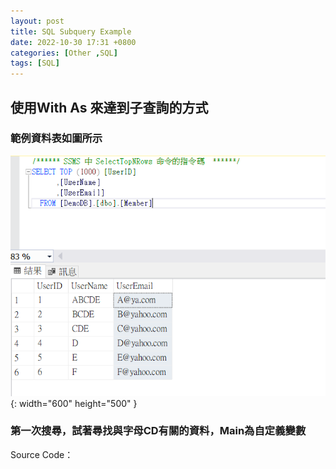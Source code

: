 ```yaml
---
layout: post
title: SQL Subquery Example
date: 2022-10-30 17:31 +0800
categories: [Other ,SQL]
tags: [SQL]
---
```

## 使用With As 來達到子查詢的方式  
### 範例資料表如圖所示  
![Desktop View](/assets/img/2022-10-30-sql-subquery-example/1.png){: width="600" height="500" }  

### 第一次搜尋，試著尋找與字母CD有關的資料，Main為自定義變數
Source Code：
<script  type='text/javascript' src=''>

      with Main as
      (
      SELECT TOP (1000) [UserID]
            ,[UserName]
            ,[UserEmail]
        FROM [DemoDB].[dbo].[Member]
        where UserName like '%CD%'
      ) select * FROM Main



![Desktop View](/assets/img/2022-10-30-sql-subquery-example/2.png){: width="600" height="500" }

### 第二次搜尋，從上回搜尋的結果資料當中，繼續搜尋與字母A有關的資料
Source Code：
<script  type='text/javascript' src=''>

      with Main as
      (
      SELECT TOP (1000) [UserID]
            ,[UserName]
            ,[UserEmail]
        FROM [DemoDB].[dbo].[Member]
        where UserName like '%CD%'
      ) select * FROM Main
      where UserName like '%A%'


![Desktop View](/assets/img/2022-10-30-sql-subquery-example/3.png){: width="600" height="500" }


## 使用Left join 來達到子查詢的方式  
Source Code：
<script  type='text/javascript' src=''>

    select   
	    [Member].[UserName]
	    [Main].[UserEmail]
    FROM [DemoDB].[dbo].[Member]
    Left join (
           SELECT TOP (1000) [UserID]
            ,[UserName]
            ,[UserEmail]
		    FROM [DemoDB].[dbo].[Member]
		    where UserName like '%CD%'
        ) AS Main on [Member].[UserName] = Main.[UserName]
